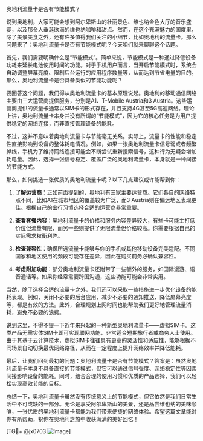 奥地利流量卡是否有节能模式？

说到奥地利，大家可能会想到阿尔卑斯山的壮丽景色、维也纳金色大厅的音乐盛宴，以及那令人垂涎欲滴的维也纳咖啡和甜点。然而，在这个充满魅力的国度里，除了美景美食之外，还有许多值得我们关注的小细节，比如奥地利的流量卡。那么问题来了：奥地利流量卡是否有节能模式呢？今天咱们就来聊聊这个话题。

首先，我们需要明确什么是“节能模式”。简单来说，节能模式是一种通过降低设备功耗来延长电池使用时间的功能。对于手机用户而言，当开启节能模式时，系统会自动调整屏幕亮度、限制后台运行的应用程序数量等，从而达到节省电量的目的。那么，奥地利流量卡是否具备类似的节能功能呢？

要回答这个问题，我们得从奥地利流量卡的基本原理说起。奥地利的移动通信网络主要由三大运营商提供服务，分别是A1、T-Mobile Austria和3 Austria。这些运营商提供的流量卡通常以SIM卡的形式存在，并且支持4G甚至5G高速网络。理论上讲，奥地利流量卡本身并没有所谓的“节能模式”，因为它的核心任务是为用户提供稳定的网络连接，而非直接管理设备的能耗。

不过，这并不意味着奥地利流量卡与节能毫无关系。实际上，流量卡的性能和稳定性直接影响到设备的整体耗电情况。例如，如果一张奥地利流量卡信号弱或者频繁掉线，手机为了维持网络连接可能会不断尝试重新搜索信号，这种行为无疑会增加耗电量。因此，选择一张信号稳定、覆盖广泛的奥地利流量卡，本身就是一种间接的节能方式。

那么，如何挑选一张优质的奥地利流量卡呢？以下几点建议或许能帮到你：

1. **了解运营商**：正如前面提到的，奥地利有三家主要运营商。它们各自的网络特点不同，比如A1在城市地区的覆盖较为广泛，而3 Austria则在偏远地区表现更佳。根据自己的出行习惯选择合适的运营商非常重要。

2. **查看套餐内容**：奥地利流量卡的价格和服务内容差异较大，有些卡可能主打低价位但流量有限，而另一些则提供了无限流量但价格较高。你需要根据自己的实际需求权衡利弊。

3. **检查兼容性**：确保所选流量卡能够与你的手机或其他移动设备完美适配。不同国家和地区使用的频段可能存在差异，因此在购买前务必确认兼容性。

4. **考虑附加功能**：部分奥地利流量卡还附带了一些额外的服务，如国际漫游、语音通话等。如果你经常需要跨国沟通，这些功能可能会非常实用。

当然，除了选择合适的流量卡之外，我们还可以采取一些措施进一步优化设备的能耗表现。例如，关闭不必要的后台应用、减少不必要的通知推送、降低屏幕亮度等，都是有效的方法。此外，合理规划上网时间也能帮助我们更好地管理流量消耗，避免不必要的浪费。

说到这里，不得不提一下近年来兴起的一种新型奥地利流量卡——虚拟SIM卡。这类产品无需实体SIM卡即可实现联网功能，非常适合短期旅行者或商务人士使用。由于其基于云计算技术，虚拟SIM卡往往具有更高的灵活性和适应性，能够根据不同场景自动切换最优网络路径，从而在一定程度上提升网络效率并降低能耗。

最后，让我们回到最初的问题：奥地利流量卡是否有节能模式？答案是：虽然奥地利流量卡本身不具备直接的节能模式，但它可以通过信号强度、网络稳定性等因素间接影响设备的能耗。同时，结合合理的使用习惯和优质的产品选择，我们可以轻松实现高效节能的目标。

总结一下，奥地利流量卡虽然没有传统意义上的节能模式，但它依然是我们日常生活中不可或缺的一部分。无论是享受阿尔卑斯山的美景，还是品尝维也纳的美味咖啡，一张优质的奥地利流量卡都能为我们带来便捷的网络体验。希望这篇文章能对你有所帮助，祝你在奥地利之旅中收获满满的美好回忆！

[TG💪+ @jx0703 ![Image](https://github.com/user-attachments/assets/dbca1d08-cadb-493c-b0ec-ad6f7a83f270)]